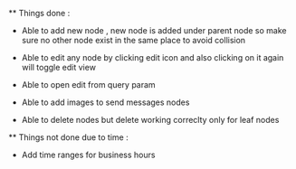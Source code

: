 ** Things done :

- Able to add new node , new node is added under parent node so make sure no other node exist in the same place to avoid collision

- Able to edit any node by clicking edit icon and also clicking on it again will toggle edit view

- Able to open edit from query param

- Able to add images to send messages nodes

- Able to delete nodes but delete working correclty only for leaf nodes


** Things not done due to time :

- Add time ranges for business hours 
